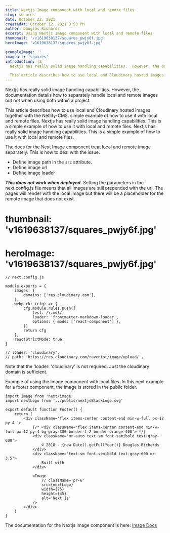 ```yaml
---
title: Nextjs Image component with local and remote files
slug: squares
date: October 22, 2021
createdAt: October 12, 2021 3:53 PM
author: Douglas Richards
excerpt: Using Nextjs Image component with local and remote files
thumbnail: '/v1619638137/squares_pwjy6f.jpg'
heroImage: 'v1619638137/squares_pwjy6f.jpg'

exampleImage: ''
imagealt: 'squares'
introduction: |2
  Nextjs has really solid image handling capabilities.  However, the documentation details how to separately handle local and remote images but not when using both within a project.

  This article describes how to use local and Cloudinary hosted images together with the   Netlify-CMS. simple example of how to use it with local and remote files. Nextjs has really   solid image handling capabilities.  This is a simple example of how to use it with local and   remote files. Nextjs has really solid image handling capabilities.  This is a simple example of   how to use it with local and remote files.
---
```


Nextjs has really solid image handling capabilities. However, the documentation details how to separately handle local and remote images but not when using both within a project.

This article describes how to use local and Cloudinary hosted images together with the Netlify-CMS. simple example of how to use it with local and remote files. Nextjs has really solid image handling capabilities. This is a simple example of how to use it with local and remote files. Nextjs has really solid image handling capabilities. This is a simple example of how to use it with local and remote files.

The docs for the Next Image component treat local and remote image separately. This is how to deal with the issue.

- Define image path in the `src` attribute.
- Define image url
- Define image loader

**_This does not work when deployed._**
Setting the parameters in the next.config.js file means that all images are still prepended with the url. The pages will render with the local image but there will be a placeholder for the remote image that does not exist.

# thumbnail: 'v1619638137/squares_pwjy6f.jpg'

# heroImage: 'v1619638137/squares_pwjy6f.jpg'

```
// next.config.js

module.exports = {
	images: {
		domains: ['res.cloudinary.com'],
	},
	webpack: (cfg) => {
		cfg.module.rules.push({
			test: /\.md$/,
			loader: 'frontmatter-markdown-loader',
			options: { mode: ['react-component'] },
		})
		return cfg
	},
	reactStrictMode: true,
}

// loader: 'cloudinary',
// path: 'https://res.cloudinary.com/raveniot/image/upload/',
```

Note that the 'loader: 'cloudinary' is not required. Just the cloudinary domain is sufficient.

Example of using the Image component with local files. In this next example for a footer component, the image is stored in the public folder.

```
import Image from 'next/image'
import nextLogo from '../public/nextjsBlackLogo.svg'

export default function Footer() {
	return (
		<div className='flex items-center content-end min-w-full px-12 py-4 '>
			{/* <div className='flex items-center content-end min-w-full px-12 py-4 bg-gray-300 border-t-2 border-orange-400'> */}
			<div className='mr-auto text-sm font-semibold text-gray-600'>
				© 2018 - {new Date().getFullYear()} Douglas Richards
			</div>
			<div className='text-sm font-semibold text-gray-600 mr-3.5'>
				Built with
			</div>

			<Image
				// className='pr-6'
				src={nextLogo}
				width={75}
				height={45}
				alt='Next.js'
			/>
		</div>
	)
}
```

The documentation for the Nextjs image component is here: [Image Docs](https://nextjs.org/docs/advanced-features/custom-server-side-rendering#image-component)

